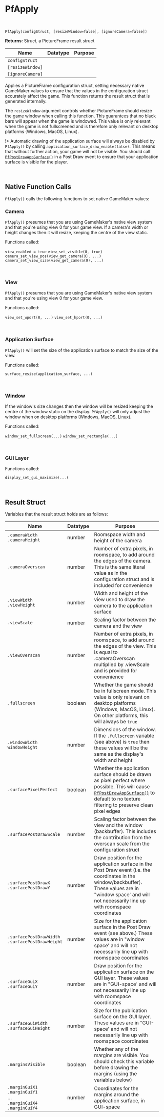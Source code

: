 # PfApply

&nbsp;

`PfApply(configStruct, [resizeWindow=false], [ignoreCamera=false])`

**Returns:** Struct, a PictureFrame result struct

|Name            |Datatype|Purpose|
|----------------|--------|-------|
|`configStruct`  |        |       |
|`[resizeWindow]`|        |       |
|`[ignoreCamera]`|        |       |

 Applies a PictureFrame configuration struct, setting necessary native GameMaker values to ensure that the values in the configuration struct accurately affect the game. This function returns the result struct that is generated internally. 

 The `resizeWindow` argument controls whether PictureFrame should resize the game window when calling this function. This guarantees that no black bars will appear when the game is windowed. This value is only relevant when the game is not fullscreened and is therefore only relevant on desktop platforms (Windows, MacOS, Linux).

!> Automatic drawing of the application surface will always be disabled by `PfApply()` by calling `application_surface_draw_enable(false)`. This means that without further action, your game will not be visible. You should call [`PfPostDrawAppSurface()`](PfPostDrawAppSurface) in a Post Draw event to ensure that your application surface is visible for the player.

&nbsp;

## Native Function Calls

`PfApply()` calls the following functions to set native GameMaker values:

### Camera

`PfApply()` presumes that you are using GameMaker's native view system and that you're using view 0 for your game view. If a camera's width or height changes then it will resize, keeping the centre of the view static.

Functions called:

`view_enabled = true`
`view_set_visible(0, true)`
`camera_set_view_pos(view_get_camera(0), ...)`
`camera_set_view_size(view_get_camera(0), ...)`

&nbsp;

### View

`PfApply()` presumes that you are using GameMaker's native view system and that you're using view 0 for your game view.

Functions called:

`view_set_wport(0, ...)`
`view_set_hport(0, ...)`

&nbsp;

### Application Surface

`PfApply()` will set the size of the application surface to match the size of the view.

Functions called:

`surface_resize(application_surface, ...)`

&nbsp;

### Window

If the window's size changes then the window will be resized keeping the centre of the window static on the display. `PfApply()` will only adjust the window when on desktop platforms (Windows, MacOS, Linux).

Functions called:

`window_set_fullscreen(...)`
`window_set_rectangle(...)`

&nbsp;

### GUI Layer

Functions called:

`display_set_gui_maximize(...)`

&nbsp;

## Result Struct

Variables that the result struct holds are as follows:

|Name                                               |Datatype|Purpose                                                     |
|---------------------------------------------------|--------|------------------------------------------------------------|
|`.cameraWidth`<br>`.cameraHeight`                  |number  |Roomspace width and height of the camera            |
|`.cameraOverscan`                                  |number  |Number of extra pixels, in roomspace, to add around the edges of the camera. This is the same literal value as in the configuration struct and is included for convenience|
|`.viewWidth`<br>`.viewHeight`                      |number  |Width and height of the view used to draw the camera to the application surface|
|`.viewScale`                                       |number  |Scaling factor between the camera and the view|
|`.viewOverscan`                                    |number  |Number of extra pixels, in roomspace, to add around the edges of the view. This is equal to .cameraOverscan multiplied by .viewScale and is provided for convenience|
|`.fullscreen`                                      |boolean |Whether the game should be in fullscreen mode. This value is only relevant on desktop platforms (Windows, MacOS, Linux). On other platforms, this will always be `true`|
|`.windowWidth`<br>`windowHeight`                   |number  |Dimensions of the window. If the `.fullscreen` variable (see above) is `true` then these values will be the same as the display's width and height|
|`.surfacePixelPerfect`                             |boolean |Whether the application surface should be drawn as pixel perfect where possible. This will cause [`PfPostDrawAppSurface()`](PfPostDrawAppSurface) to default to no texture filtering to preserve clean pixel edges|
|`.surfacePostDrawScale`                            |number  |Scaling factor between the view and the window (backbuffer). This includes the contribution from the overscan scale from the configuration struct|
|`.surfacePostDrawX`<br>`.surfacePostDrawY`         |number  |Draw position for the application surface in the Post Draw event (i.e. the coordinates in the window/backbuffer). These values are in "window space' and will not necessarily line up with roomspace coordinates|
|`.surfacePostDrawWidth`<br>`.surfacePostDrawHeight`|number  |Size for the application surface in the Post Draw event (see above.) These values are in "window space' and will not necessarily line up with roomspace coordinates|
|`.surfaceGuiX`<br>`.surfaceGuiY`                   |number  |Draw position for the application surface on the GUI layer. These values are in "GUI-space' and will not necessarily line up with roomspace coordinates|
|`.surfaceGuiWidth`<br>`.surfaceGuiHeight`          |number  |Size for the publication surface on the GUI layer. These values are in "GUI-space' and will not necessarily line up with roomspace coordinates|
|`.marginsVisible`                                  |boolean |Whether any of the margins are visible. You should check this variable before drawing the margins (using the variables below)|
|`.marginGuiX1`<br>`.marginGuiY1`<br>…<br>`.marginGuiX4`<br>`.marginGuiY4`|number|Coordinates for the margins around the application surface, in GUI-space|
